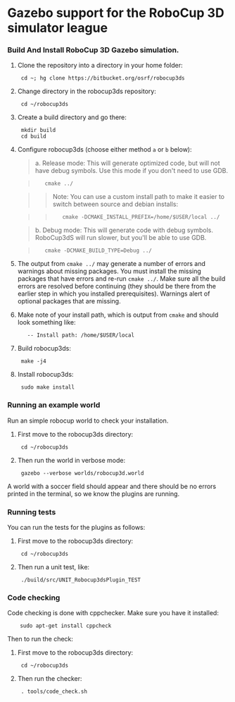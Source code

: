 # Gazebo support for the RoboCup 3D simulator league #

### Build And Install RoboCup 3D Gazebo simulation.

1. Clone the repository into a directory in your home folder:

        cd ~; hg clone https://bitbucket.org/osrf/robocup3ds

1. Change directory in the robocup3ds repository:

        cd ~/robocup3ds

1. Create a build directory and go there:

        mkdir build
        cd build

1. Configure robocup3ds (choose either method `a` or `b` below):

    > a. Release mode: This will generate optimized code, but will not have
    debug symbols. Use this mode if you don't need to use GDB.

    >        cmake ../


    >> Note: You can use a custom install path to make it easier to switch
    between source and debian installs:

    >>        cmake -DCMAKE_INSTALL_PREFIX=/home/$USER/local ../

    > b. Debug mode: This will generate code with debug symbols. RoboCup3dS will
    run slower, but you'll be able to use GDB.

    >        cmake -DCMAKE_BUILD_TYPE=Debug ../

1. The output from `cmake ../` may generate a number of errors and warnings
about missing packages. You must install the missing packages that have errors
and re-run `cmake ../`. Make sure all the build errors are resolved before
continuing (they should be there from the earlier step in which you installed
prerequisites). Warnings alert of optional packages that are missing.

1. Make note of your install path, which is output from `cmake` and should look something like:

          -- Install path: /home/$USER/local

1. Build robocup3ds:

        make -j4

1. Install robocup3ds:

        sudo make install

### Running an example world

Run an simple robocup world to check your installation.

1. First move to the robocup3ds directory:

        cd ~/robocup3ds

1. Then run the world in verbose mode:

        gazebo --verbose worlds/robocup3d.world

A world with a soccer field should appear and there should be no errors printed in the terminal, so we know the plugins are running.

### Running tests

You can run the tests for the plugins as follows:

1. First move to the robocup3ds directory:

        cd ~/robocup3ds

1. Then run a unit test, like:

        ./build/src/UNIT_Robocup3dsPlugin_TEST

### Code checking

Code checking is done with cppchecker. Make sure you have it installed:

        sudo apt-get install cppcheck

Then to run the check:

1. First move to the robocup3ds directory:

        cd ~/robocup3ds

1. Then run the checker:

        . tools/code_check.sh

